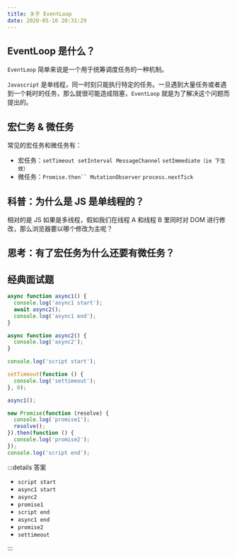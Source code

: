 ```yaml
---
title: 关于 EventLoop
date: 2020-05-16 20:31:29
---
```


## EventLoop 是什么？

`EventLoop` 简单来说是一个用于统筹调度任务的一种机制。

`Javascript` 是单线程，同一时刻只能执行特定的任务。一旦遇到大量任务或者遇到一个耗时的任务，那么就很可能造成阻塞，`EventLoop` 就是为了解决这个问题而提出的。

## 宏仁务 & 微任务

常见的宏任务和微任务有：

- 宏任务：`setTimeout`  `setInterval`  `MessageChannel` `setImmediate（ie 下生效）`
- 微任务：` Promise.then`` MutationObserver ` `process.nextTick`

## 科普：为什么是 JS 是单线程的？

相对的是 JS 如果是多线程，假如我们在线程 A 和线程 B 里同时对 DOM 进行修改，那么浏览器要以哪个修改为主呢？

## 思考：有了宏任务为什么还要有微任务？

## 经典面试题

```ts
async function async1() {
  console.log('async1 start');
  await async2();
  console.log('async1 end');
}

async function async2() {
  console.log('async2');
}

console.log('script start');

setTimeout(function () {
  console.log('settimeout');
}, 0);

async1();

new Promise(function (resolve) {
  console.log('promise1');
  resolve();
}).then(function () {
  console.log('promise2');
});
console.log('script end');
```

:::details 答案

- `script start`
- `async1 start`
- `async2`
- `promise1`
- `script end`
- `async1 end`
- `promise2`
- `settimeout`

:::
